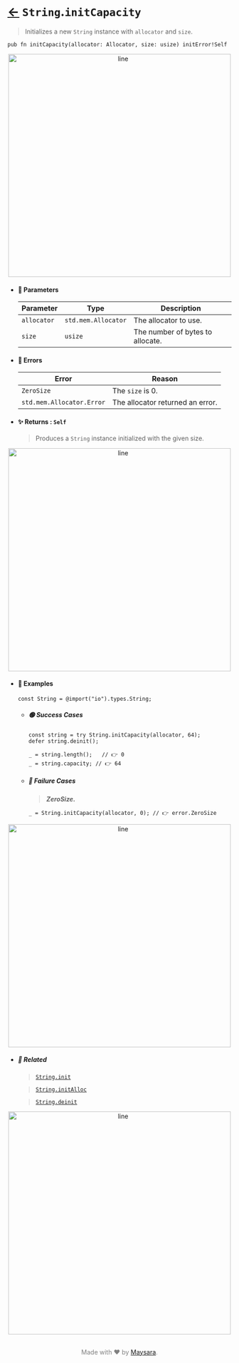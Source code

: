 # [←](../String.md) `String`.`initCapacity`

> Initializes a new `String` instance with `allocator` and `size`.

```zig
pub fn initCapacity(allocator: Allocator, size: usize) initError!Self
```


<div align="center">
<img src="https://raw.githubusercontent.com/Super-ZIG/io/refs/heads/main/dist/img/md/line.png" alt="line" style="width:500px;"/>
</div>

- #### 🧩 Parameters

    | Parameter   | Type                | Description                      |
    | ----------- | ------------------- | -------------------------------- |
    | `allocator` | `std.mem.Allocator` | The allocator to use.            |
    | `size`      | `usize`             | The number of bytes to allocate. |

- #### 🚫 Errors

    | Error                     | Reason                           |
    | ------------------------- | -------------------------------- |
    | `ZeroSize`                | The `size` is 0.                 |
    | `std.mem.Allocator.Error` | The allocator returned an error. |

- #### ✨ Returns : `Self`

    > Produces a `String` instance initialized with the given size.

<div align="center">
<img src="https://raw.githubusercontent.com/Super-ZIG/io/refs/heads/main/dist/img/md/line.png" alt="line" style="width:500px;"/>
</div>

- #### 🧪 Examples

    ```zig
    const String = @import("io").types.String;
    ```

    - ##### 🟢 Success Cases

        ```zig
        const string = try String.initCapacity(allocator, 64);
        defer string.deinit();

        _ = string.length();   // 👉 0
        _ = string.capacity; // 👉 64
        ```

    - ##### 🔴 Failure Cases

        > **_ZeroSize._**

        ```zig
        _ = String.initCapacity(allocator, 0); // 👉 error.ZeroSize
        ```

<div align="center">
<img src="https://raw.githubusercontent.com/Super-ZIG/io/refs/heads/main/dist/img/md/line.png" alt="line" style="width:500px;"/>
</div>

- ##### 🔗 Related

  > [`String.init`](./init.md)

  > [`String.initAlloc`](./initAlloc.md)

  > [`String.deinit`](./deinit.md)

<div align="center">
<img src="https://raw.githubusercontent.com/Super-ZIG/io/refs/heads/main/dist/img/md/line.png" alt="line" style="width:500px;"/>
</div>

<p align="center" style="color:grey;"><br />Made with ❤️ by <a href="http://github.com/maysara-elshewehy" target="blank">Maysara</a>.</p>